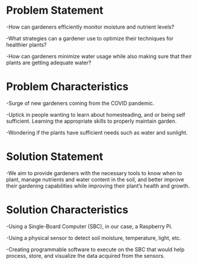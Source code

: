 # Problem Statement

-How can gardeners efficiently monitor moisture and nutrient levels?

-What strategies can a gardener use to optimize their techniques for healthier plants?

-How can gardeners minimize water usage while also making sure that their plants are getting adequate water?


# Problem Characteristics

-Surge of new gardeners coming from the COVID pandemic.

-Uptick in people wanting to learn about homesteading, and or being self sufficient.
Learning the appropriate skills to properly maintain garden.

-Wondering if the plants have sufficient needs such as water and sunlight.

# Solution Statement

-We aim to provide gardeners with the necessary tools to know when to plant, manage nutrients and water content in the soil, and better improve their gardening capabilities while improving their plant’s health and growth.

# Solution Characteristics

-Using a Single-Board Computer (SBC), in our case, a Raspberry Pi.

-Using a physical sensor to detect soil moisture, temperature, light, etc.

-Creating programmable software to execute on the SBC that would help process, store, and visualize the data acquired from the sensors.
